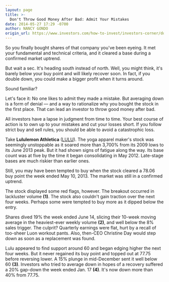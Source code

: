 ```yaml
---
layout: page
title: >-
  Don't Throw Good Money After Bad: Admit Your Mistakes
date: 2014-05-27 17:29 -0700
author: NANCY GONDO
origin_url: https://www.investors.com/how-to-invest/investors-corner/dont-throw-good-money-after-bad-admit-your-mistakes/
---
```


So you finally bought shares of that company you've been eyeing. It met your fundamental and technical criteria, and it cleared a base during a confirmed market uptrend.

But wait a sec. It's heading south instead of north. Well, you might think, it's barely below your buy point and will likely recover soon. In fact, if you double down, you could make a bigger profit when it turns around.

Sound familiar?

Let's face it: No one likes to admit they made a mistake. But averaging down is a form of denial — and a way to rationalize why you bought the stock in the first place. That can lead an investor to throw good money after bad.

All investors have a lapse in judgment from time to time. Your best course of action is to own up to your mistakes and cut your losses short. If you follow strict buy and sell rules, you should be able to avoid a catastrophic loss.

Take **Lululemon Athletica** ([LULU](https://research.investors.com/quote.aspx?symbol=LULU)). The yoga apparel maker's stock was seemingly unstoppable as it soared more than 3,700% from its 2009 lows to its June 2013 peak. But it had shown signs of fatigue along the way. Its base count was at five by the time it began consolidating in May 2012. Late-stage bases are much riskier than earlier ones.

Still, you may have been tempted to buy when the stock cleared a 78.06 buy point the week ended May 10, 2013. The market was still in a confirmed uptrend.

The stock displayed some red flags, however. The breakout occurred in lackluster volume **(1)**. The stock also couldn't gain traction over the next four weeks. Perhaps some were tempted to buy more as it dipped below the entry.

Shares dived 19% the week ended June 14, slicing their 10-week moving average in the heaviest-ever weekly volume **(2)**, and well below the 8% sales trigger. The culprit? Quarterly earnings were flat, hurt by a recall of too-sheer Luon workout pants. Also, then-CEO Christine Day would step down as soon as a replacement was found.

Lulu appeared to find support around 60 and began edging higher the next four weeks. But it never regained its buy point and topped out at 77.75 before reversing lower. A 15% plunge in mid-December sent it well below 60 **(3)**. Investors who tried to average down in hopes of a recovery suffered a 20% gap-down the week ended Jan. 17 **(4)**. It's now down more than 40% from 77.75.
